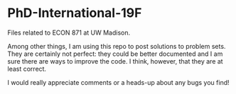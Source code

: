 # PhD-International-19F
Files related to ECON 871 at UW Madison.

Among other things, I am using this repo to post solutions to problem sets. They are certainly not perfect: they could be better documented and I am sure there are ways to improve the code. I think, however, that they are at least correct.

I would really appreciate comments or a heads-up about any bugs you find!
